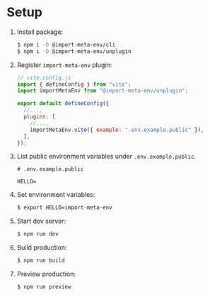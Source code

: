 # Setup

1. Install package:

   ```sh
   $ npm i -D @import-meta-env/cli
   $ npm i -D @import-meta-env/unplugin
   ```

1. Register `import-meta-env` plugin:

   ```js
   // vite.config.js
   import { defineConfig } from "vite";
   import importMetaEnv from "@import-meta-env/unplugin";

   export default defineConfig({
     //...,
     plugins: [
       //...,
       importMetaEnv.vite({ example: ".env.example.public" }),
     ],
   });
   ```

1. List public environment variables under `.env.example.public`.

   ```
   # .env.example.public

   HELLO=
   ```

1. Set environment variables:

   ```sh
   $ export HELLO=import-meta-env
   ```

1. Start dev server:

   ```sh
   $ npm run dev
   ```

1. Build production:

   ```sh
   $ npm run build
   ```

1. Preview production:

   ```sh
   $ npm run preview
   ```
